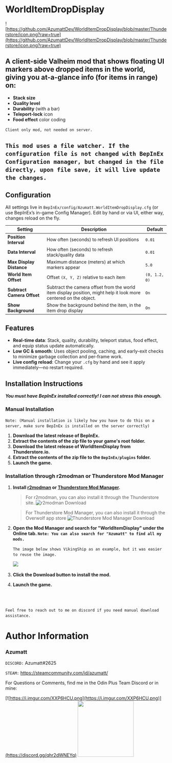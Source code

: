 # WorldItemDropDisplay

![https://github.com/AzumattDev/WorldItemDropDisplay/blob/master/Thunderstore/icon.png?raw=true](https://github.com/AzumattDev/WorldItemDropDisplay/blob/master/Thunderstore/icon.png?raw=true)

## A **client-side** Valheim mod that shows floating UI markers above dropped items in the world, giving you at-a-glance info (for items in range) on:

- **Stack size**
- **Quality level**
- **Durability** (with a bar)
- **Teleport-lock** icon
- **Food effect** color coding

`Client only mod, not needed on server.`

`This mod uses a file watcher. If the configuration file is not changed with BepInEx Configuration manager, but changed in the file directly, upon file save, it will live update the changes.`
---

## Configuration

All settings live in `BepInEx/config/Azumatt.WorldItemDropDisplay.cfg` (or use BepInEx’s in-game Config Manager). Edit
by hand or via UI, either way, changes reload on the fly.

| Setting                    | Description                                                                                                      | Default       |
|----------------------------|------------------------------------------------------------------------------------------------------------------|---------------|
| **Position Interval**      | How often (seconds) to refresh UI positions                                                                      | `0.01`        |
| **Data Interval**          | How often (seconds) to refresh stack/quality data                                                                | `0.01`        |
| **Max Display Distance**   | Maximum distance (meters) at which markers appear                                                                | `5.0`         |
| **World Item Offset**      | Offset `(X, Y, Z)` relative to each item                                                                         | `(0, 1.2, 0)` |
| **Subtract Camera Offset** | Subtract the camera offset from the world item display position, might help it look more centered on the object. | `On`          |
| **Show Background**        | Show the background behind the item, in the item drop display                                                    | `On`          |

## Features

- **Real-time data**: Stack, quality, durability, teleport status, food effect, and equip status update automatically.
- **Low GC & smooth**: Uses object pooling, caching, and early-exit checks to minimize garbage collection and per-frame
  work.
- **Live config reload**: Change your `.cfg` by hand and see it apply immediately—no restart required.

## Installation Instructions

***You must have BepInEx installed correctly! I can not stress this enough.***

### Manual Installation

`Note: (Manual installation is likely how you have to do this on a server, make sure BepInEx is installed on the server correctly)`

1. **Download the latest release of BepInEx.**
2. **Extract the contents of the zip file to your game's root folder.**
3. **Download the latest release of WorldItemDisplay from Thunderstore.io.**
4. **Extract the contents of the zip file to the `BepInEx/plugins` folder.**
5. **Launch the game.**

### Installation through r2modman or Thunderstore Mod Manager

1. **Install [r2modman](https://valheim.thunderstore.io/package/ebkr/r2modman/)
   or [Thunderstore Mod Manager](https://www.overwolf.com/app/Thunderstore-Thunderstore_Mod_Manager).**

   > For r2modman, you can also install it through the Thunderstore site.
   ![](https://i.imgur.com/s4X4rEs.png "r2modman Download")

   > For Thunderstore Mod Manager, you can also install it through the Overwolf app store
   ![](https://i.imgur.com/HQLZFp4.png "Thunderstore Mod Manager Download")
2. **Open the Mod Manager and search for "WorldItemDisplay" under the Online
   tab. `Note: You can also search for "Azumatt" to find all my mods.`**

   `The image below shows VikingShip as an example, but it was easier to reuse the image.`

   ![](https://i.imgur.com/5CR5XKu.png)

3. **Click the Download button to install the mod.**
4. **Launch the game.**

<br>
<br>

`Feel free to reach out to me on discord if you need manual download assistance.`

# Author Information

### Azumatt

`DISCORD:` Azumatt#2625

`STEAM:` https://steamcommunity.com/id/azumatt/

For Questions or Comments, find me in the Odin Plus Team Discord or in mine:

[![https://i.imgur.com/XXP6HCU.png](https://i.imgur.com/XXP6HCU.png)](https://discord.gg/qhr2dWNEYq)
<a href="https://discord.gg/pdHgy6Bsng"><img src="https://i.imgur.com/Xlcbmm9.png" href="https://discord.gg/pdHgy6Bsng" width="175" height="175"></a>
